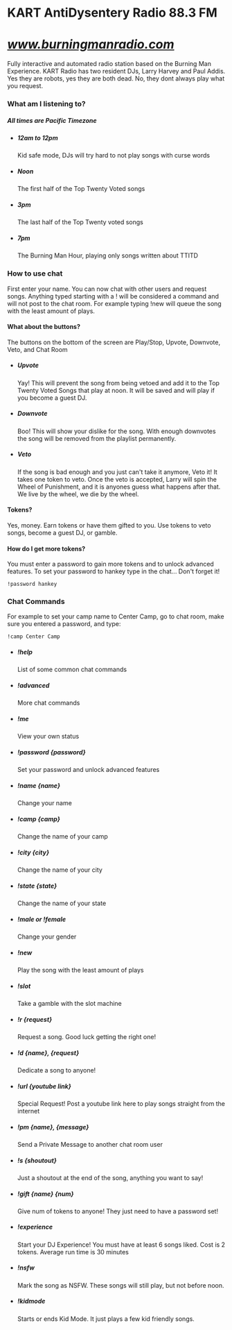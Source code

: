 

# KART AntiDysentery Radio 88.3 FM
# _www.burningmanradio.com_

Fully interactive and automated radio station based on the Burning Man Experience. KART Radio has two resident DJs, Larry Harvey and Paul Addis. Yes they are robots, yes they are both dead. No, they dont always play what you request.


### What am I listening to?
##### All times are Pacific Timezone
* ##### 12am to 12pm
    Kid safe mode, DJs will try hard to not play songs with curse words
* ##### Noon
    The first half of the Top Twenty Voted songs
* ##### 3pm
    The last half of the Top Twenty voted songs
* ##### 7pm
    The Burning Man Hour, playing only songs written about TTITD
### How to use chat
First enter your name. You can now chat with other users and request songs. Anything typed starting with a ! will be considered a command and will not post to the chat room. For example typing !new will queue the song with the least amount of plays.

#### What about the buttons?
The buttons on the bottom of the screen are
Play/Stop, Upvote, Downvote, Veto, and Chat Room
* ##### Upvote
    Yay! This will prevent the song from being vetoed and add it to the Top Twenty Voted Songs that play at noon. It will be saved and will play if you become a guest DJ.
* ##### Downvote
    Boo! This will show your dislike for the song. With enough downvotes the song will be removed from the playlist permanently.
* ##### Veto
    If the song is bad enough and you just can't take it anymore, Veto it! It takes one token to veto. Once the veto is accepted, Larry will spin the Wheel of Punishment, and it is anyones guess what happens after that. We live by the wheel, we die by the wheel. 

#### Tokens?
Yes, money. Earn tokens or have them gifted to you. Use tokens to veto songs, become a guest DJ, or gamble. 

#### How do I get more tokens?
You must enter a password to gain more tokens and to unlock advanced features. 
To set your password to hankey type in the chat... Don't forget it!

    !password hankey

### Chat Commands
For example to set your camp name to Center Camp, go to chat room, make sure you entered a password, and type:

    !camp Center Camp
* ##### !help
    List of some common chat commands
* ##### !advanced
    More chat commands
* ##### !me
    View your own status
* ##### !password {password}
    Set your password and unlock advanced features
* ##### !name {name}
    Change your name
* ##### !camp {camp}
    Change the name of your camp
* ##### !city {city}
    Change the name of your city
* ##### !state {state}
	Change the name of your state
* ##### !male or !female
    Change your gender
* ##### !new
    Play the song with the least amount of plays
* ##### !slot
    Take a gamble with the slot machine
* ##### !r {request}
    Request a song. Good luck getting the right one!
* ##### !d {name}, {request}
    Dedicate a song to anyone!
* ##### !url {youtube link}
    Special Request! Post a youtube link here to play songs straight from the internet
* ##### !pm {name}, {message}
    Send a Private Message to another chat room user
* ##### !s {shoutout}
    Just a shoutout at the end of the song, anything you want to say!
* ##### !gift {name} {num}
    Give num of tokens to anyone! They just need to have a password set!
* ##### !experience
    Start your DJ Experience! You must have at least 6 songs liked. Cost is 2 tokens. Average run time is 30 minutes
* ##### !nsfw
    Mark the song as NSFW. These songs will still play, but not before noon.
* ##### !kidmode
    Starts or ends Kid Mode. It just plays a few kid friendly songs.
